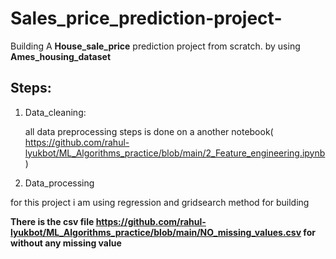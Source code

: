 # Sales_price_prediction-project-

Building A **House_sale_price** prediction project from scratch. by using **Ames_housing_dataset**

## Steps:
   1. Data_cleaning:
   
       all data preprocessing steps is done on a another notebook( https://github.com/rahul-lyukbot/ML_Algorithms_practice/blob/main/2_Feature_engineering.ipynb )
   2. Data_processing
        
for this project i am using regression and gridsearch method for building


**There is the csv file https://github.com/rahul-lyukbot/ML_Algorithms_practice/blob/main/NO_missing_values.csv for without any missing value**
